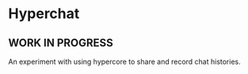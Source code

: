 # Hyperchat

## WORK IN PROGRESS

An experiment with using hypercore to share and record chat histories.
